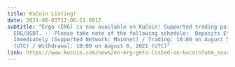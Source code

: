 ```yaml
---
title: KuCoin Listing!
date: 2021-08-03T12:06:11.601Z
subtitle: "Ergo (ERG) is now available on KuCoin! Supported trading pair is
  ERG/USDT. -- Please take note of the following schedule:  Deposits Effective
  Immediately (Supported Network: Mainnet) / Trading: 10:00 on August 5, 2021
  (UTC) / Withdrawal: 10:00 on August 6, 2021 (UTC)"
link: https://www.kucoin.com/news/en-erg-gets-listed-on-kucoin?utm_source=twitterinfo
---
```

